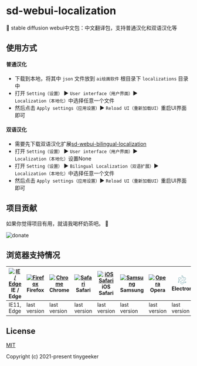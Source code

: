 # sd-webui-localization

🌈 stable diffusion webui中文包：中文翻译包，支持普通汉化和双语汉化等

## 使用方式

#### 普通汉化

- 下载到本地，将其中 `json` 文件放到 `ai绘画软件` 根目录下 `localizations` 目录中
- 打开 `Setting（设置）` ► `User interface（用户界面）`► `Localization（本地化）`中选择任意一个文件
- 然后点击 `Apply settings（应用设置）`► `Reload UI（重新加载UI）`重启UI界面即可

#### 双语汉化

- 需要先下载双语汉化扩展[sd-webui-bilingual-localization](https://github.com/journey-ad/sd-webui-bilingual-localization)
- 打开 `Setting（设置）` ► `User interface（用户界面）`► `Localization（本地化）`设置None
- 打开 `Setting（设置）` ► `Bilingual Localization（双语扩展）`► `Localization（本地化）`中选择任意一个文件
- 然后点击 `Apply settings（应用设置）`► `Reload UI（重新加载UI）`重启UI界面即可

## 项目贡献

如果你觉得项目有用，就请我喝杯奶茶吧。 :tropical_drink:

![donate](https://tinygeeker.github.io/my/pay/group.jpg)

## 浏览器支持情况

| [<img src="https://raw.githubusercontent.com/alrra/browser-logos/master/src/edge/edge_48x48.png" alt="IE / Edge" width="24px" height="24px" />](http://godban.github.io/browsers-support-badges/)<br/>IE / Edge | [<img src="https://raw.githubusercontent.com/alrra/browser-logos/master/src/firefox/firefox_48x48.png" alt="Firefox" width="24px" height="24px" />](http://godban.github.io/browsers-support-badges/)<br/>Firefox | [<img src="https://raw.githubusercontent.com/alrra/browser-logos/master/src/chrome/chrome_48x48.png" alt="Chrome" width="24px" height="24px" />](http://godban.github.io/browsers-support-badges/)<br/>Chrome | [<img src="https://raw.githubusercontent.com/alrra/browser-logos/master/src/safari/safari_48x48.png" alt="Safari" width="24px" height="24px" />](http://godban.github.io/browsers-support-badges/)<br/>Safari | [<img src="https://raw.githubusercontent.com/alrra/browser-logos/master/src/safari-ios/safari-ios_48x48.png" alt="iOS Safari" width="24px" height="24px" />](http://godban.github.io/browsers-support-badges/)<br/>iOS Safari | [<img src="https://raw.githubusercontent.com/alrra/browser-logos/master/src/samsung-internet/samsung-internet_48x48.png" alt="Samsung" width="24px" height="24px" />](http://godban.github.io/browsers-support-badges/)<br/>Samsung | [<img src="https://raw.githubusercontent.com/alrra/browser-logos/master/src/opera/opera_48x48.png" alt="Opera" width="24px" height="24px" />](http://godban.github.io/browsers-support-badges/)<br/>Opera | [<img src="https://raw.githubusercontent.com/alrra/browser-logos/master/src/electron/electron_48x48.png" alt="Electron" width="24px" height="24px" />](http://godban.github.io/browsers-support-badges/)<br/>Electron |
| --------- | --------- | --------- | --------- | --------- | --------- | --------- | --------- |
| IE11, Edge| last version| last version| last version| last version| last version| last version| last version

## License

[MIT](https://github.com/tinygeeker/sd-webui-localization/blob/main/LICENSE)

Copyright (c) 2021-present tinygeeker


